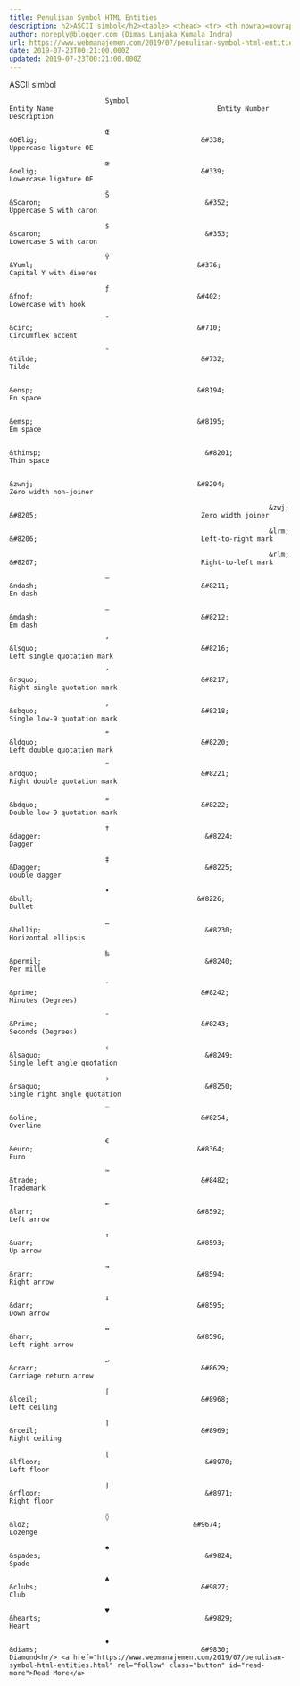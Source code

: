 ```yaml
---
title: Penulisan Symbol HTML Entities
description: h2>ASCII simbol</h2><table> <thead> <tr> <th nowrap=nowrap> Symbol </th> <th
author: noreply@blogger.com (Dimas Lanjaka Kumala Indra)
url: https://www.webmanajemen.com/2019/07/penulisan-symbol-html-entities.html
date: 2019-07-23T00:21:00.000Z
updated: 2019-07-23T00:21:00.000Z
---
```


ASCII simbol
            
                            Symbol                                         Entity Name                                         Entity Number                                         Description                     
                
                            Œ                                         &OElig;                                         &#338;                                         Uppercase ligature OE                     
        
                            œ                                         &oelig;                                         &#339;                                         Lowercase ligature OE                     
        
                            Š                                         &Scaron;                                         &#352;                                         Uppercase S with caron                     
        
                            š                                         &scaron;                                         &#353;                                         Lowercase S with caron                     
        
                            Ÿ                                         &Yuml;                                         &#376;                                         Capital Y with diaeres                     
        
                            ƒ                                         &fnof;                                         &#402;                                         Lowercase with hook                     
        
                            ˆ                                         &circ;                                         &#710;                                         Circumflex accent                     
        
                            ˜                                         &tilde;                                         &#732;                                         Tilde                     
        
                                                                      &ensp;                                         &#8194;                                         En space                     
        
                                                                      &emsp;                                         &#8195;                                         Em space                     
        
                                                                      &thinsp;                                         &#8201;                                         Thin space                     
        
                            ‌                                         &zwnj;                                         &#8204;                                         Zero width non-joiner                     
        
                            ‍                                         &zwj;                                         &#8205;                                         Zero width joiner                     
        
                            ‎                                         &lrm;                                         &#8206;                                         Left-to-right mark                     
        
                            ‏                                         &rlm;                                         &#8207;                                         Right-to-left mark                     
        
                            –                                         &ndash;                                         &#8211;                                         En dash                     
        
                            —                                         &mdash;                                         &#8212;                                         Em dash                     
        
                            ‘                                         &lsquo;                                         &#8216;                                         Left single quotation mark                     
        
                            ’                                         &rsquo;                                         &#8217;                                         Right single quotation mark                     
        
                            ‚                                         &sbquo;                                         &#8218;                                         Single low-9 quotation mark                     
        
                            “                                         &ldquo;                                         &#8220;                                         Left double quotation mark                     
        
                            ”                                         &rdquo;                                         &#8221;                                         Right double quotation mark                     
        
                            „                                         &bdquo;                                         &#8222;                                         Double low-9 quotation mark                     
        
                            †                                         &dagger;                                         &#8224;                                         Dagger                     
        
                            ‡                                         &Dagger;                                         &#8225;                                         Double dagger                     
        
                            •                                         &bull;                                         &#8226;                                         Bullet                     
        
                            …                                         &hellip;                                         &#8230;                                         Horizontal ellipsis                     
        
                            ‰                                         &permil;                                         &#8240;                                         Per mille                     
        
                            ′                                         &prime;                                         &#8242;                                         Minutes (Degrees)                     
        
                            ″                                         &Prime;                                         &#8243;                                         Seconds (Degrees)                     
        
                            ‹                                         &lsaquo;                                         &#8249;                                         Single left angle quotation                     
        
                            ›                                         &rsaquo;                                         &#8250;                                         Single right angle quotation                     
        
                            ‾                                         &oline;                                         &#8254;                                         Overline                     
        
                            €                                         &euro;                                         &#8364;                                         Euro                     
        
                            ™                                         &trade;                                         &#8482;                                         Trademark                     
        
                            ←                                         &larr;                                         &#8592;                                         Left arrow                     
        
                            ↑                                         &uarr;                                         &#8593;                                         Up arrow                     
        
                            →                                         &rarr;                                         &#8594;                                         Right arrow                     
        
                            ↓                                         &darr;                                         &#8595;                                         Down arrow                     
        
                            ↔                                         &harr;                                         &#8596;                                         Left right arrow                     
        
                            ↵                                         &crarr;                                         &#8629;                                         Carriage return arrow                     
        
                            ⌈                                         &lceil;                                         &#8968;                                         Left ceiling                     
        
                            ⌉                                         &rceil;                                         &#8969;                                         Right ceiling                     
        
                            ⌊                                         &lfloor;                                         &#8970;                                         Left floor                     
        
                            ⌋                                         &rfloor;                                         &#8971;                                         Right floor                     
        
                            ◊                                         &loz;                                         &#9674;                                         Lozenge                     
        
                            ♠                                         &spades;                                         &#9824;                                         Spade                     
        
                            ♣                                         &clubs;                                         &#9827;                                         Club                     
        
                            ♥                                         &hearts;                                         &#9829;                                         Heart                     
        
                            ♦                                         &diams;                                         &#9830;                                         Diamond<hr/> <a href="https://www.webmanajemen.com/2019/07/penulisan-symbol-html-entities.html" rel="follow" class="button" id="read-more">Read More</a>
